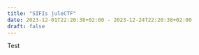 ```yaml
---
title: "SIFIs juleCTF"
date: 2023-12-01T22:20:38+02:00 - 2023-12-24T22:20:38+02:00
draft: false
---
```


Test
